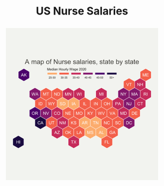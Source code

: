 <h1 align="center">

US Nurse Salaries

</h1>

<p align="center">

<img src="/2021/2021-10-05/2021-10-05_median_salary.png" width="80%"/>

</p>
